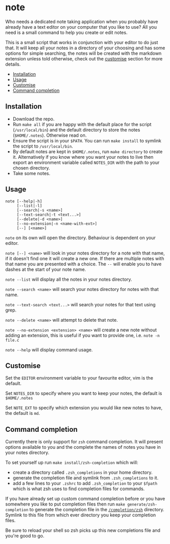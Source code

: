 # note

Who needs a dedicated note taking application when you probably have already
have a text editor on your computer that you like to use? All you need is a
small command to help you create or edit notes.

This is a small script that works in conjunction with your editor to do just
that. It will keep all your notes in a directory of your choosing and has some
options for simple searching, the notes will be created with the markdown
extension unless told otherwise, check out the [customise](#customise) section
for more details.

- [Installation](#installation)
- [Usage](#usage)
- [Customise](#customise)
- [Command completion](#command-completion)

## Installation

* Download the repo.
* Run `make all` if you are happy with the default place for the script
  (`/usr/local/bin`) and the default directory to store the notes
  (`$HOME/.notes`). Otherwise read on.
* Ensure the script is in your `$PATH`. You can run `make install` to symlink
  the script to `/usr/local/bin`.
* By default notes are kept in `$HOME/.notes`, run `make directory` to create it. Alternatively if you know where you want your notes to live then export an environment variable called `NOTES_DIR` with the path to your chosen directory.
* Take some notes.

## Usage

```
note [--help|-h]
     [--list|-l]
     [--search|-s <name>]
     [--text-search|-t <text...>]
     [--delete|-d <name>]
     [--no-extension|-n <name-with-ext>]
     [--] [<name>]
```

`note` on its own will open the directory. Behaviour is dependent on your
editor.

`note [--] <name>` will look in your notes directory for a note with that name, if it
doesn't find one it will create a new one. If there are multiple notes with that
name you are presented with a choice. The `--` will enable you to have dashes at
the start of your note name.

`note --list` will display all the notes in your notes directory.

`note --search <name>` will search your notes directory for notes with that
name.

`note --text-search <text...>` will search your notes for that text using grep.

`note --delete <name>` will attempt to delete that note.

`note --no-extension <extension> <name>` will create a new note without adding
an extension, this is useful if you want to provide one, i.e. `note -n file.c`

`note --help` will display command usage.

## Customise

Set the `EDITOR` environment variable to your favourite editor, vim is the
default.

Set `NOTES_DIR` to specify where you want to keep your notes, the default is
`$HOME/.notes`

Set `NOTE_EXT` to specify which extension you would like new notes to have, the
default is `md`.

## Command completion

Currently there is only support for `zsh` command completion. It will present
options available to you and the complete the names of notes you have in your
notes directory.

To set yourself up run `make install/zsh-completion` which will:
* create a directory called `.zsh_completions` in your home directory.
* generate the completion file and symlink from `.zsh_completions` to it.
* add a few lines to your `.zshrc` to add `.zsh_completion` to your `$fpath`
  which is what zsh uses to find completion files for commands.

If you have already set up custom command completion before or you have
somewhere you like to put completion files then run `make
generate/zsh-completion` to generate the completion file in the
[`/completion/zsh`](/completion/zsh/) directory.  Symlink to this file from
which ever directory you keep your completion files.

Be sure to reload your shell so zsh picks up this new completions file and
you're good to go.
